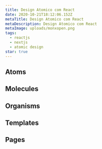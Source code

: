 ```yaml
---
title: Design Atomico com React
date: 2020-10-21T18:12:06.152Z
metaTitle: Design Atomico com React
metaDescription: Design Atomico com React
metaImage: uploads/monxopen.png
tags:
  - reactjs
  - nextjs
  - atomic design
star: true
---
```

## Atoms

## Molecules

## Organisms

## Templates

## Pages